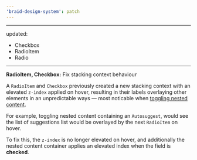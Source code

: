 ```yaml
---
'braid-design-system': patch
---
```


---
updated:
  - Checkbox
  - RadioItem
  - Radio
---

**RadioItem, Checkbox:** Fix stacking context behaviour

A `RadioItem` and `Checkbox` previously created a new stacking context with an elevated `z-index` applied on hover, resulting in their labels overlaying other elements in an unpredictable ways — most noticable when [toggling nested content].

For example, toggling nested content containing an `Autosuggest`, would see the list of suggestions list would be overlayed by the next `RadioItem` on hover.

To fix this, the `z-index` is no longer elevated on hover, and additionally the nested content container applies an elevated index when the field is **checked**.

[toggling nested content]: https://seek-oss.github.io/braid-design-system/components/RadioGroup#toggling-nested-content
